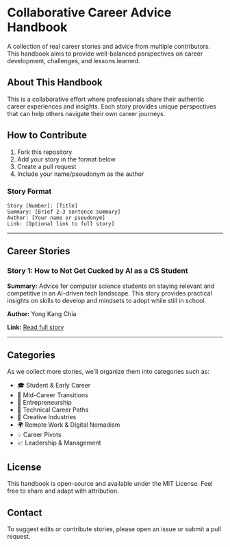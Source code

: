 # Collaborative Career Advice Handbook

A collection of real career stories and advice from multiple contributors. This handbook aims to provide well-balanced perspectives on career development, challenges, and lessons learned.

## About This Handbook

This is a collaborative effort where professionals share their authentic career experiences and insights. Each story provides unique perspectives that can help others navigate their own career journeys.

## How to Contribute

1. Fork this repository
2. Add your story in the format below
3. Create a pull request
4. Include your name/pseudonym as the author

### Story Format
```
Story [Number]: [Title]
Summary: [Brief 2-3 sentence summary]
Author: [Your name or pseudonym]
Link: [Optional link to full story]
```

---

## Career Stories

### Story 1: How to Not Get Cucked by AI as a CS Student
**Summary:** Advice for computer science students on staying relevant and competitive in an AI-driven tech landscape. This story provides practical insights on skills to develop and mindsets to adopt while still in school.

**Author:** Yong Kang Chia

**Link:** [Read full story](https://yongkangchia.notion.site/How-to-not-get-cucked-by-AI-as-CS-student-Aka-advice-I-wished-I-had-if-if-I-was-still-in-school-2344d7b71e3f803db44ad673318724bd)

---

## Categories

As we collect more stories, we'll organize them into categories such as:
- 🎓 Student & Early Career
- 💼 Mid-Career Transitions
- 🚀 Entrepreneurship
- 🔧 Technical Career Paths
- 🎨 Creative Industries
- 🌍 Remote Work & Digital Nomadism
- 💡 Career Pivots
- 📈 Leadership & Management

## License

This handbook is open-source and available under the MIT License. Feel free to share and adapt with attribution.

## Contact

To suggest edits or contribute stories, please open an issue or submit a pull request.